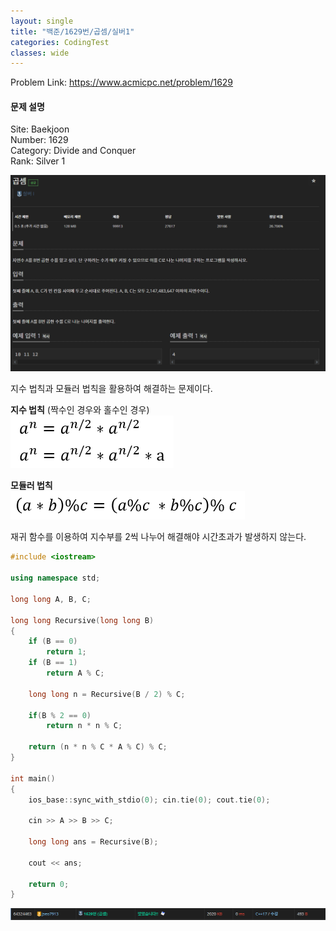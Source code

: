 ```yaml
---
layout: single
title: "백준/1629번/곱셈/실버1"
categories: CodingTest
classes: wide
---
```


Problem Link: <https://www.acmicpc.net/problem/1629>

#### 문제 설명

Site: Baekjoon   
Number: 1629   
Category: Divide and Conquer   
Rank: Silver 1

![백준1629번문제](/assets/images/CodingTest/백준1629번문제.PNG)

지수 법칙과 모듈러 법칙을 활용하여 해결하는 문제이다.

**지수 법칙** (짝수인 경우와 홀수인 경우)   
![백준1629번1](/assets/images/CodingTest/백준1629번1.PNG)

**모듈러 법칙**   
![백준1629번2](/assets/images/CodingTest/백준1629번2.PNG)

재귀 함수를 이용하여 지수부를 2씩 나누어 해결해야 시간초과가 발생하지 않는다.

```cpp
#include <iostream>

using namespace std;

long long A, B, C;

long long Recursive(long long B)
{
    if (B == 0)
        return 1;
    if (B == 1)
        return A % C;

    long long n = Recursive(B / 2) % C;

    if(B % 2 == 0)
		return n * n % C;

    return (n * n % C * A % C) % C;
}

int main()
{
    ios_base::sync_with_stdio(0); cin.tie(0); cout.tie(0);

    cin >> A >> B >> C;

    long long ans = Recursive(B);

    cout << ans;

    return 0;
}
```

![백준1629번](/assets/images/CodingTest/백준1629번.PNG)

